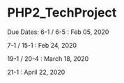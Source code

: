 # PHP2_TechProject
Due Dates: 
6-1 / 6-5 : Feb 05, 2020

7-1 / 15-1 : Feb 24, 2020

19-1 / 20-4 : March 18, 2020

21-1 : April 22, 2020
